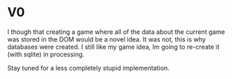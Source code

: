V0
==

I though that creating a game where all of the data about the current game was stored in the DOM would be a novel idea.
It was not, this is why databases were created. 
I still like my game idea, Im going to re-create it (with sqlite) in processing.

Stay tuned for a less completely stupid implementation.

